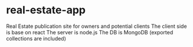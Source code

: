 # real-estate-app
Real Estate publication site for owners and potential clients
The client side is base on react 
The server is node.js
The DB is MongoDB (exported collections are included)
